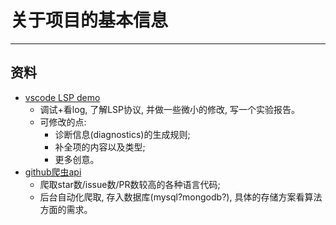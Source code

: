 

# 关于项目的基本信息

---



## **资料**

- [vscode LSP demo](https://code.visualstudio.com/api/language-extensions/language-server-extension-guide)
    - 调试+看log, 了解LSP协议, 并做一些微小的修改, 写一个实验报告。
    - 可修改的点: 
        - 诊断信息(diagnostics)的生成规则;
        - 补全项的内容以及类型;
        - 更多创意。
- [github爬虫api](https://segmentfault.com/a/1190000015144126)
    - 爬取star数/issue数/PR数较高的各种语言代码;
    - 后台自动化爬取, 存入数据库(mysql?mongodb?), 具体的存储方案看算法方面的需求。


